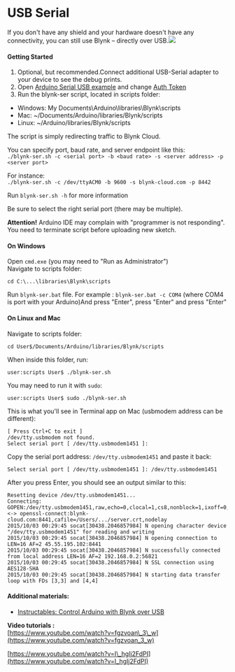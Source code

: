 # USB Serial

If you don't have any shield and your hardware doesn't have any connectivity, you can still use Blynk – directly over USB.![](https://camo.githubusercontent.com/045888bbf8448f490567570ee13e99a9324e7157/68747470733a2f2f696d616765732e696e646965676f676f2e636f6d2f66696c655f6174746163686d656e74732f3936383239392f66696c65732f32303134313032393036333834312d706c75672e706e673f31343134353839393231)

#### Getting Started <a id="getting-started"></a>

1. Optional, but recommended.Connect additional USB-Serial adapter to your device to see the debug prints.
2. Open [Arduino Serial USB example](https://github.com/blynkkk/blynk-library/blob/master/examples/Boards_USB_Serial/Arduino_Serial_USB/Arduino_Serial_USB.ino) and change [Auth Token](http://docs.blynk.cc/#getting-started-getting-started-with-application-4-auth-token)
3. Run the blynk-ser script, located in scripts folder:

* Windows: My Documents\Arduino\libraries\Blynk\scripts
* Mac: ~/Documents/Arduino/libraries/Blynk/scripts
* Linux: ~/Arduino/libraries/Blynk/scripts

The script is simply redirecting traffic to Blynk Cloud.

You can specify port, baud rate, and server endpoint like this:  
`./blynk-ser.sh -c <serial port> -b <baud rate> -s <server address> -p <server port>`

For instance:  
`./blynk-ser.sh -c /dev/ttyACM0 -b 9600 -s blynk-cloud.com -p 8442`

Run `blynk-ser.sh -h` for more information

Be sure to select the right serial port \(there may be multiple\).  
  
**Attention!** Arduino IDE may complain with "programmer is not responding". You need to terminate script before uploading new sketch. 

#### On Windows <a id="on-windows"></a>

Open `cmd.exe` \(you may need to "Run as Administrator"\)  
Navigate to scripts folder:

```text
cd C:\...\libraries\Blynk\scripts
```

Run `blynk-ser.bat` file. For example : `blynk-ser.bat -c COM4` \(where COM4 is port with your Arduino\)And press "Enter", press "Enter" and press "Enter"

#### On Linux and Mac <a id="on-linux-and-mac"></a>

Navigate to scripts folder:

```text
cd User$/Documents/Arduino/libraries/Blynk/scripts
```

When inside this folder, run:

```text
user:scripts User$ ./blynk-ser.sh
```

You may need to run it with `sudo`:

```text
user:scripts User$ sudo ./blynk-ser.sh
```

This is what you'll see in Terminal app on Mac \(usbmodem address can be different\):

```text
[ Press Ctrl+C to exit ]
/dev/tty.usbmodem not found.
Select serial port [ /dev/tty.usbmodem1451 ]: 
```

Copy the serial port address: `/dev/tty.usbmodem1451` and paste it back:

```text
Select serial port [ /dev/tty.usbmodem1451 ]: /dev/tty.usbmodem1451
```

After you press Enter, you should see an output similar to this:

```text
Resetting device /dev/tty.usbmodem1451...
Connecting: GOPEN:/dev/tty.usbmodem1451,raw,echo=0,clocal=1,cs8,nonblock=1,ixoff=0,ixon=0,ispeed=9600,ospeed=9600,crtscts=0 <-> openssl-connect:blynk-cloud.com:8441,cafile=/Users/.../server.crt,nodelay
2015/10/03 00:29:45 socat[30438.2046857984] N opening character device "/dev/tty.usbmodem1451" for reading and writing
2015/10/03 00:29:45 socat[30438.2046857984] N opening connection to LEN=16 AF=2 45.55.195.102:8441
2015/10/03 00:29:45 socat[30438.2046857984] N successfully connected from local address LEN=16 AF=2 192.168.0.2:56821
2015/10/03 00:29:45 socat[30438.2046857984] N SSL connection using AES128-SHA
2015/10/03 00:29:45 socat[30438.2046857984] N starting data transfer loop with FDs [3,3] and [4,4]
```

#### Additional materials: <a id="additional-materials"></a>

* [Instructables: Control Arduino with Blynk over USB](http://www.instructables.com/id/Control-arduino-using-Blynk-over-usb/)

**Video tutorials :**   
[https://www.youtube.com/watch?v=fgzvoan\_3\_w](https://www.youtube.com/watch?v=fgzvoan_3_w)

[https://www.youtube.com/watch?v=I\_hgIj2FdPI](https://www.youtube.com/watch?v=I_hgIj2FdPI)

